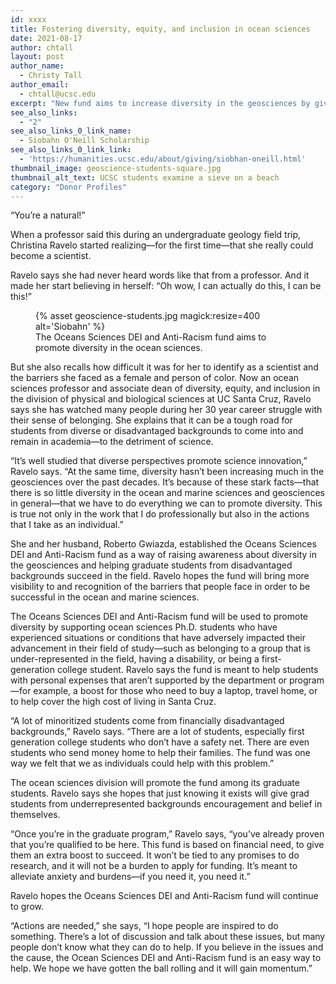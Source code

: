 ```yaml
---
id: xxxx
title: Fostering diversity, equity, and inclusion in ocean sciences
date: 2021-08-17
author: chtall
layout: post
author_name:
  - Christy Tall
author_email:
  - chtall@ucsc.edu
excerpt: "New fund aims to increase diversity in the geosciences by giving vital financial support to grad students from underrepresented backgrounds."
see_also_links:
  - "2"
see_also_links_0_link_name:
  - Siobahn O'Neill Scholarship
see_also_links_0_link_link:
  - 'https://humanities.ucsc.edu/about/giving/siobhan-oneill.html'
thumbnail_image: geoscience-students-square.jpg
thumbnail_alt_text: UCSC students examine a sieve on a beach
category: "Donor Profiles"
---
```

  
“You’re a natural!”

When a professor said this during an undergraduate geology field trip, Christina Ravelo started realizing—for the first time—that she really could become a scientist. 

Ravelo says she had never heard words like that from a professor. And it made her start believing in herself: “Oh wow, I can actually do this, I can be this!”
<figure class="inline-image full">
{% asset geoscience-students.jpg magick:resize=400 alt='Siobahn' %}
<figcaption>The Oceans Sciences DEI and Anti-Racism fund aims to promote diversity in the ocean sciences.</figcaption></figure>

But she also recalls how difficult it was for her to identify as a scientist and the barriers she faced as a female and person of color. Now an ocean sciences professor and associate dean of diversity, equity, and inclusion in the division of physical and biological sciences at UC Santa Cruz, Ravelo says she has watched many people during her 30 year career struggle with their sense of belonging. She explains that it can be a tough road for students from diverse or disadvantaged backgrounds to come into and remain in academia—to the detriment of science. 

“It’s well studied that diverse perspectives promote science innovation,” Ravelo says. “At the same time, diversity hasn’t been increasing much in the geosciences over the past decades. It’s because of these stark facts—that there is so little diversity in the ocean and marine sciences and geosciences in general—that we have to do everything we can to promote diversity. This is true not only in the work that I do professionally but also in the actions that I take as an individual.” 

She and her husband, Roberto Gwiazda, established the Oceans Sciences DEI and Anti-Racism fund as a way of raising awareness about diversity in the geosciences and helping graduate students from disadvantaged backgrounds succeed in the field. Ravelo hopes the fund will bring more visibility to and recognition of the barriers that people face in order to be successful in the ocean and marine sciences. 

The Oceans Sciences DEI and Anti-Racism fund will be used to promote diversity by supporting ocean sciences Ph.D. students who have experienced situations or conditions that have adversely impacted their advancement in their field of study—such as belonging to a group that is under-represented in the field, having a disability, or being a first-generation college student. Ravelo says the fund is meant to help students with personal expenses that aren’t supported by the department or program—for example, a boost for those who need to buy a laptop, travel home, or to help cover the high cost of living in Santa Cruz. 

“A lot of minoritized students come from financially disadvantaged backgrounds,” Ravelo says. “There are a lot of students, especially first generation college students who don’t have a safety net. There are even students who send money home to help their families.  The fund was one way we felt that we as individuals could help with this problem.”

The ocean sciences division will promote the fund among its graduate students. Ravelo says she hopes that just knowing it exists will give grad students from underrepresented backgrounds encouragement and belief in themselves.

“Once you’re in the graduate program,” Ravelo says, “you’ve already proven that you’re qualified to be here. This fund is based on financial need, to give them an extra boost to succeed. It won’t be tied to any promises to do research, and it will not be a burden to apply for funding. It’s meant to alleviate anxiety and burdens—if you need it, you need it.”

Ravelo hopes the Oceans Sciences DEI and Anti-Racism fund will continue to grow.

“Actions are needed,” she says, “I hope people are inspired to do something. There’s a lot of discussion and talk about these issues, but many people don’t know what they can do to help. If you believe in the issues and the cause, the Ocean Sciences DEI and Anti-Racism fund is an easy way to help. We hope we have gotten the ball rolling and it will gain momentum.”
